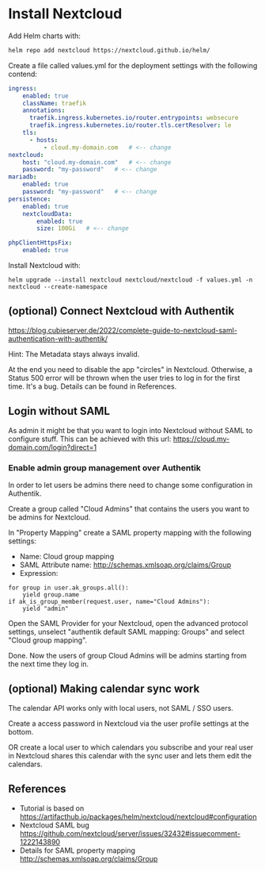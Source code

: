 # Install Nextcloud

Add Helm charts with:

```bash
helm repo add nextcloud https://nextcloud.github.io/helm/
```
Create a file called values.yml for the deployment settings with the following contend:

```yaml
ingress:
    enabled: true
    className: traefik
    annotations:
      traefik.ingress.kubernetes.io/router.entrypoints: websecure
      traefik.ingress.kubernetes.io/router.tls.certResolver: le
    tls:
      - hosts:
          - cloud.my-domain.com   # <-- change
nextcloud:
    host: "cloud.my-domain.com"   # <-- change
    password: "my-password"   # <-- change
mariadb:
    enabled: true
    password: "my-password"   # <-- change
persistence:
    enabled: true
    nextcloudData:
        enabled: true
        size: 100Gi   # <-- change

phpClientHttpsFix:
    enabled: true
```

Install Nextcloud with:
```
helm upgrade --install nextcloud nextcloud/nextcloud -f values.yml -n nextcloud --create-namespace
```



## (optional) Connect Nextcloud with Authentik

https://blog.cubieserver.de/2022/complete-guide-to-nextcloud-saml-authentication-with-authentik/

Hint: The Metadata stays always invalid.

At the end you need to disable the app "circles" in Nextcloud. Otherwise, a Status 500 error will be thrown when the user tries to log in for the first time. It's a bug. Details can be found in References.

## Login without SAML

As admin it might be that you want to login into Nextcloud without SAML to configure stuff.
This can be achieved with this url: https://cloud.my-domain.com/login?direct=1

### Enable admin group management over Authentik
In order to let users be admins there need to change some configuration in Authentik.

Create a group called "Cloud Admins" that contains the users you want to be admins for Nextcloud.

In "Property Mapping" create a SAML property mapping with the following settings:
* Name: Cloud group mapping
* SAML Attribute name: http://schemas.xmlsoap.org/claims/Group
* Expression:
```
for group in user.ak_groups.all():
    yield group.name
if ak_is_group_member(request.user, name="Cloud Admins"):
    yield "admin"
```

Open the SAML Provider for your Nextcloud, open the advanced protocol settings, unselect "authentik default SAML mapping: Groups" and select "Cloud group mapping".

Done. Now the users of group Cloud Admins will be admins starting from the next time they log in.

## (optional) Making calendar sync work

The calendar API works only with local users, not SAML / SSO users.

Create a access password in Nextcloud via the user profile settings at the bottom.

OR create a local user to which calendars you subscribe and your real user in Nextcloud shares this calendar with the sync user and lets them edit the calendars.



## References
* Tutorial is based on https://artifacthub.io/packages/helm/nextcloud/nextcloud#configuration
* Nextcloud SAML bug https://github.com/nextcloud/server/issues/32432#issuecomment-1222143890
* Details for SAML property mapping http://schemas.xmlsoap.org/claims/Group
